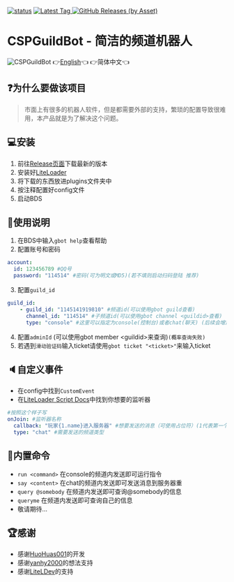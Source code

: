 [![status](https://img.shields.io/github/workflow/status/CSPDevTeam/CSPGuildBot/Package%20Nodejs%20Plugin?style=for-the-badge)](https://github.com/CSPDevTeam/CSPGuildBot/actions)
[
![Latest Tag](https://img.shields.io/github/v/tag/CSPDevTeam/CSPGuildBot?label=LATEST%20TAG&style=for-the-badge)
![GitHub Releases (by Asset)](https://img.shields.io/github/downloads/CSPDevTeam/CSPGuildBot/latest/total?style=for-the-badge)
](https://github.com/CSPDevTeam/CSPGuildBot/releases/latest)
# CSPGuildBot - 简洁的频道机器人
![CSPGuildBot](https://socialify.git.ci/CSPDevTeam/CSPGuildBot/image?description=1&forks=1&issues=1&logo=https%3A%2F%2Fgithub.com%2FCSPDevTeam%2FCSPGuildBot%2Fraw%2Fmaster%2Fres%2FMain.png&owner=1&pulls=1&stargazers=1&theme=Light)
👉[English](README.md)👈 👉简体中文👈

## ❓为什么要做该项目
> 市面上有很多的机器人软件，但是都需要外部的支持，繁琐的配置导致很难用，本产品就是为了解决这个问题。

## 💻安装
1. 前往[Release页面](https://github.com/CSPDevTeam/CSPGuildBot/releases)下载最新的版本
2. 安装好[LiteLoader](https://github.com/LiteLDev/LiteLoaderBDS/)
3. 将下载的东西放进plugins文件夹中
4. 按注释配置好config文件
5. 启动BDS

## 📝使用说明
1. 在BDS中输入`gbot help`查看帮助
2. 配置账号和密码
``` yaml
account:
  id: 123456789 #QQ号
  password: "114514" #密码(可为明文或MD5)(若不填则启动扫码登陆 推荐)
```
3. 配置`guild_id`
``` yaml
guild_id:
	- guild_id: "1145141919810" #频道id(可以使用gbot guild查看)
	  channel_id: "114514" #子频道id(可以使用gbot channel <guildid>查看)
	  type: "console" #这里可以指定为console(控制台)或者chat(聊天) (后续会增加更多新功能)
```
4. 配置`adminId` (可以使用gbot member \<guildid>来查询)`(概率查询失败)`
5. 若遇到`滑动验证码`输入ticket请使用`gbot ticket "<ticket>"`来输入ticket

## 🔈自定义事件
- 在config中找到`CustomEvent`
- 在[LiteLoader Script Docs](https://docs.litebds.com/#/zh_CN/Development/EventAPI/Listen)中找到你想要的监听器
``` yaml
#按照这个样子写
onJoin: #监听器名称
  callback: "玩家{1.name}进入服务器" #想要发送的消息（可使用占位符）(1代表第一个参数，"."后面的代表参数的索引)
  type: "chat" #需要发送的频道类型
```

## 🎯内置命令
- `run <command>` 在console的频道内发送即可运行指令
- `say <content>` 在chat的频道内发送即可发送消息到服务器重
- `query @somebody` 在频道内发送即可查询@somebody的信息
- `queryme` 在频道内发送即可查询自己的信息
- 敬请期待...

## 🏆感谢
- 感谢[HuoHuas001](https://github.com/HuoHuas001)的开发
- 感谢[yanhy2000](https://github.com/yanhy2000)的想法支持
- 感谢[LiteLDev](https://github.com/LiteLDev)的支持
